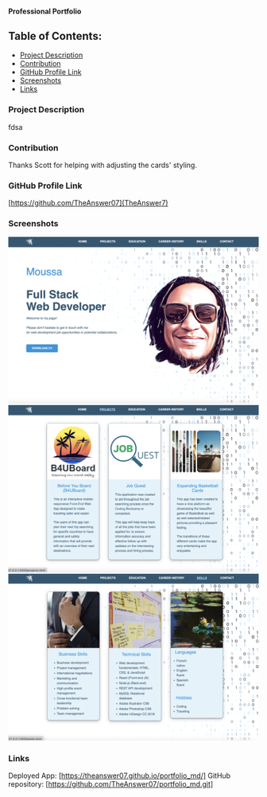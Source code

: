 #### Professional Portfolio


## Table of Contents:
* [Project Description](#project-description)
* [Contribution](#contribution)
* [GitHub Profile Link](#github-profile)
* [Screenshots](#screenshots)
* [Links](#links)
  
### Project Description
fdsa

### Contribution

Thanks Scott for helping with adjusting the cards' styling.

### GitHub Profile Link
[https://github.com/TheAnswer07](TheAnswer7)

### Screenshots
![Home page](/assets/screenshots/home.png)
![Projects page](/assets/screenshots/projects.png)
![Skills page](/assets/screenshots/skills.png)

### Links
Deployed App: [https://theanswer07.github.io/portfolio_md/]
GitHub repository: [https://github.com/TheAnswer07/portfolio_md.git]  